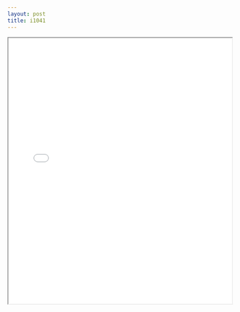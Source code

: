 ```yaml
---
layout: post
title: i1041
---
```


<div class="pdf-container">
<iframe src="/ea/assets/pdfs/pubs.n.ins/i1041.pdf" height="600" width="100%" allowFullScreen="true"></iframe>
</div>

